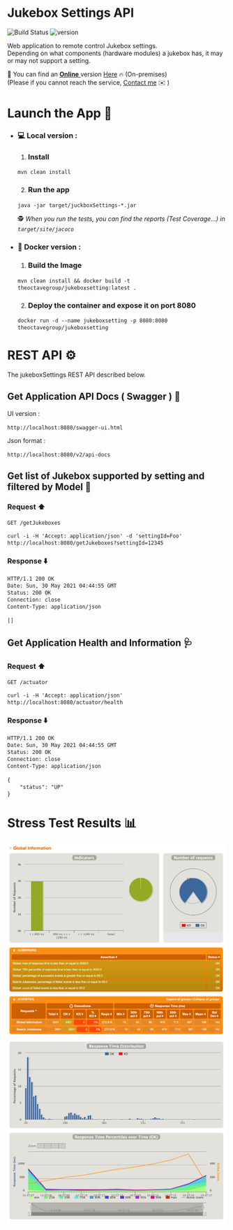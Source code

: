 # Jukebox Settings API

![Build Status](https://github.com/ImadSai/jukebox/actions/workflows/maven.yml/badge.svg?branch=main)   ![version](https://img.shields.io/badge/version-1.0.0-blue)

Web application to remote control Jukebox settings.  
Depending on what components (hardware modules) a jukebox has, it may or may not support a setting.

📎 You can find an <u> **Online** </u> version [Here](http://myitworld.fr//swagger-ui.html) 🔥  (On-premises)  
(Please if you cannot reach the service, [Contact me](mailto:imad.salki@hotmail.fr?subject=[GitHub]%20Jukebox%20Service)
✉️ )

# Launch the App 🎉

* ### 💻 __Local version__ :

    1. ### Install

      mvn clean install

    2. ### Run the app

      java -jar target/juckboxSettings-*.jar

  🕵️ _When you run the tests, you can find the reports (Test Coverage...) in `target/site/jacoco`_

* ### 🐳 __Docker version :__

    1. ### Build the Image

      mvn clean install && docker build -t theoctavegroup/jukeboxsetting:latest .

    2. ### Deploy the container and expose it on port 8080

      docker run -d --name jukeboxsetting -p 8080:8080 theoctavegroup/jukeboxsetting

# REST API ⚙️

The jukeboxSettings REST API described below.

## Get Application API Docs ( Swagger ) 📖

UI version :

`http://localhost:8080/swagger-ui.html`

Json format :

`http://localhost:8080/v2/api-docs`

## Get list of Jukebox supported by setting and filtered by Model 📜

### Request ⬆️

`GET /getJukeboxes`

    curl -i -H 'Accept: application/json' -d 'settingId=Foo' http://localhost:8080/getJukeboxes?settingId=12345

### Response ⬇️

    HTTP/1.1 200 OK
    Date: Sun, 30 May 2021 04:44:55 GMT
    Status: 200 OK
    Connection: close
    Content-Type: application/json

    []

## Get Application Health and Information 🩺

### Request ⬆️

`GET /actuator`

    curl -i -H 'Accept: application/json' http://localhost:8080/actuator/health

### Response ⬇️

    HTTP/1.1 200 OK
    Date: Sun, 30 May 2021 04:44:55 GMT
    Status: 200 OK
    Connection: close
    Content-Type: application/json

    {
        "status": "UP"
    }

# Stress Test Results 📊

<div style="text-align:center">
    <img src=".github/stress_test_result/stress-test-part1.png" alt="drawing" width="800"/>
</div>

<div style="text-align:center">
    <img src=".github/stress_test_result/stress-test-part2.png" alt="drawing" width="800"/>
</div>
